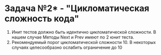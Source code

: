 # Задача №2* - "Цикломатическая сложность кода"
1. Инит тестов должно быть идентично цикломатической сложности. В нашем случае Методы Next и Prev имеют по 2 юнит теста.
2. Рекомендуемый порог цикломатической сложности 10. В некоторых случаях целесообразно ослабить ограничение до 10
